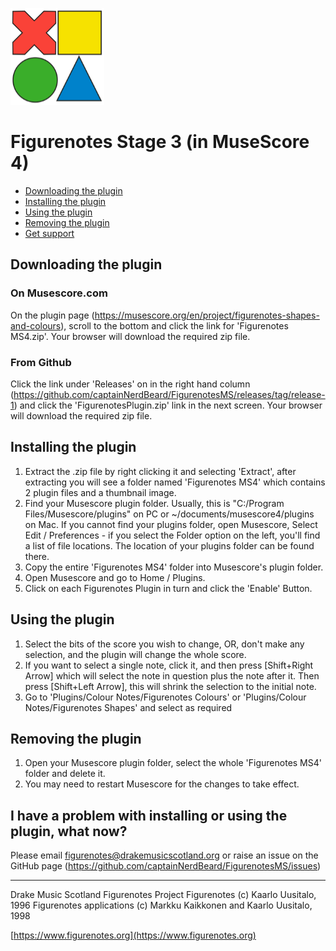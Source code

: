 ![Figurenotes](FNMS_thumb.png)

# Figurenotes Stage 3 (in MuseScore 4)

- [Downloading the plugin](#downloading-the-plugin)
- [Installing the plugin](#installing-the-plugin)
- [Using the plugin](#using-the-plugin)
- [Removing the plugin](#removing-the-plugin)
- [Get support](#i-have-a-problem-with-installing-or-using-the-plugin-what-now)

## Downloading the plugin

### On Musescore.com

On the plugin page (https://musescore.org/en/project/figurenotes-shapes-and-colours), scroll to the bottom and click the link for 'Figurenotes MS4.zip'. Your browser will download the required zip file.

### From Github

Click the link under 'Releases' on in the right hand column (https://github.com/captainNerdBeard/FigurenotesMS/releases/tag/release-1) and click the 'FigurenotesPlugin.zip' link in the next screen. Your browser will download the required zip file.

## Installing the plugin

1. Extract the .zip file by right clicking it and selecting 'Extract', after extracting you will see a folder named 'Figurenotes MS4' which contains 2 plugin files and a thumbnail image.
2. Find your Musescore plugin folder. Usually, this is "C:/Program Files/Musescore/plugins" on PC or ~/documents/musescore4/plugins on Mac. If you cannot find your plugins folder, open Musescore, Select Edit / Preferences - if you select the Folder option on the left, you'll find a list of file locations. The location of your plugins folder can be found there.
3. Copy the entire 'Figurenotes MS4' folder into Musescore's plugin folder.
4. Open Musescore and go to Home / Plugins.
5. Click on each Figurenotes Plugin in turn and click the 'Enable' Button.

## Using the plugin

1. Select the bits of the score you wish to change, OR, don't make any selection, and the plugin will change the whole score.
2. If you want to select a single note, click it, and then press [Shift+Right Arrow] which will select the note in question plus the note after it. Then press [Shift+Left Arrow], this will shrink the selection to the initial note.
3. Go to 'Plugins/Colour Notes/Figurenotes Colours' or 'Plugins/Colour Notes/Figurenotes Shapes' and select as required

## Removing the plugin

1. Open your Musescore plugin folder, select the whole 'Figurenotes MS4' folder and delete it.
2. You may need to restart Musescore for the changes to take effect.

## I have a problem with installing or using the plugin, what now?

Please email figurenotes@drakemusicscotland.org or raise an issue on the GitHub page (https://github.com/captainNerdBeard/FigurenotesMS/issues)

---

Drake Music Scotland Figurenotes Project Figurenotes (c) Kaarlo Uusitalo, 1996
Figurenotes applications (c) Markku Kaikkonen and Kaarlo Uusitalo, 1998

[https://www.figurenotes.org](https://www.figurenotes.org)
